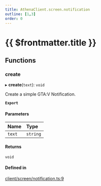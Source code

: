 ```yaml
---
title: AthenaClient.screen.notification
outline: [1,3]
order: 0
---
```


# {{ $frontmatter.title }}


## Functions

### create

▸ **create**(`text`): `void`

Create a simple GTA:V Notification.

**`Export`**

#### Parameters

| Name | Type |
| :------ | :------ |
| `text` | `string` |

#### Returns

`void`

#### Defined in

[client/screen/notification.ts:9](https://github.com/Stuyk/altv-athena/blob/9c488f0/src/core/client/screen/notification.ts#L9)

